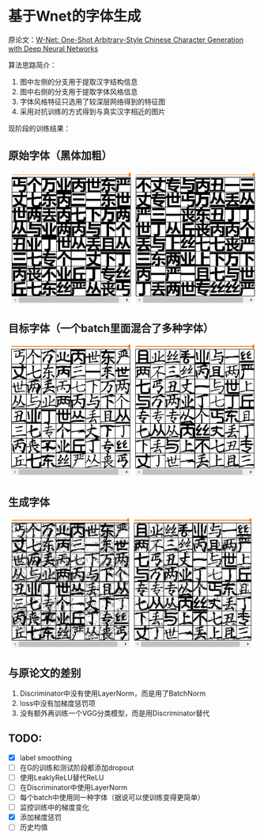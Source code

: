 # 基于Wnet的字体生成

原论文：[W-Net: One-Shot Arbitrary-Style Chinese Character Generation with Deep Neural Networks](https://www.researchgate.net/publication/329007858_W-Net_One-Shot_Arbitrary-Style_Chinese_Character_Generation_with_Deep_Neural_Networks_25th_International_Conference_ICONIP_2018_Siem_Reap_Cambodia_December_13-16_2018_Proceedings_Part_V)

算法思路简介：
1. 图中左侧的分支用于提取汉字结构信息
2. 图中右侧的分支用于提取字体风格信息 
3. 字体风格特征只选用了较深层网络得到的特征图
4. 采用对抗训练的方式得到与真实汉字相近的图片 


现阶段的训练结果：

原始字体（黑体加粗）
---
![](./img/src.png)

目标字体（一个batch里面混合了多种字体）
---
![](./img/target.png)


生成字体 
---
![](./img/out.png)

与原论文的差别
---

1. Discriminator中没有使用LayerNorm，而是用了BatchNorm
2. loss中没有加梯度惩罚项
3. 没有额外再训练一个VGG分类模型，而是用Discriminator替代

TODO:
---

- [x] label smoothing
- [ ] 在G的训练和测试阶段都添加dropout
- [ ] 使用LeaklyReLU替代ReLU
- [ ] 在Discriminator中使用LayerNorm
- [ ] 每个batch中使用同一种字体（据说可以使训练变得更简单）
- [ ] 监控训练中的梯度变化
- [x] 添加梯度惩罚
- [ ] 历史均值
